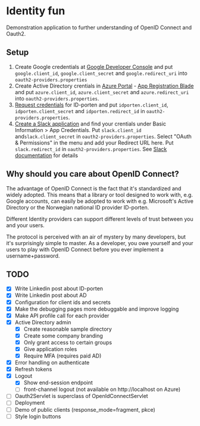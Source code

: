 # Identity fun

Demonstration application to further understanding of OpenID Connect and Oauth2.

## Setup

1. Create Google credentials at [Google Developer Console](https://console.developers.google.com/apis/credentials) and put `google.client_id`, `google.client_secret` and `google.redirect_uri` into `oauth2-providers.properties`
2. Create Active Directory crentials in [Azure Portal](https://docs.microsoft.com/en-us/azure/active-directory/develop/howto-create-service-principal-portal) - [App Registration Blade](https://portal.azure.com/#blade/Microsoft_AAD_RegisteredApps/ApplicationsListBlade) and put `azure.client_id`, `azure.client_secret` and `azure.redirect_uri` into `oauth2-providers.properties`.
3. [Request credentials](https://difi.github.io/idporten-oidc-dokumentasjon/) for ID-porten and put `idporten.client_id`, `idporten.client_secret` and `idporten.redirect_id` in `oauth2-providers.properties`.
4. [Create a Slack application](https://api.slack.com/apps) and find your crentials under Basic Information > App Credentials. Put `slack.client_id` and`slack.client_secret` in `oauth2-providers.properties`. Select "OAuth & Permissions" in the menu and add your Redirect URL here. Put `slack.redirect_id` in `oauth2-providers.properties`. See [Slack documentation](https://api.slack.com/docs/sign-in-with-slack) for details



## Why should you care about OpenID Connect?

The advantage of OpenID Connect is the fact that it's standardized and widely adopted. This means that a library or tool designed to work with, e.g. Google accounts, can easily be adopted to work with e.g. Microsoft's Active Directory  or the Norwegian national ID provider ID-porten.

Different Identity providers can support different levels of trust between you and your users.

The protocol is perceived with an air of mystery by many developers, but it's surprisingly simple to master. As a developer, you owe yourself and your users to play with OpenID Connect before you ever implement a username+password.


## TODO

* [x] Write Linkedin post about ID-porten
* [x] Write Linkedin post about AD
* [x] Configuration for client ids and secrets
* [x] Make the debugging pages more debuggable and improve logging
* [x] Make API profile call for each provider
* [x] Active Directory admin
    * [x] Create reasonable sample directory
    * [x] Create some company branding
    * [x] Only grant access to certain groups
    * [x] Give application roles
    * [x] Require MFA (requires paid AD)
* [x] Error handling on authenticate
* [x] Refresh tokens
* [x] Logout
    * [x] Show end-session endpoint
    * [ ] front-channel logout (not available on http://localhost on Azure)
* [ ] Oauth2Servlet is superclass of OpenIdConnectServlet
* [ ] Deployment
* [ ] Demo of public clients (response_mode=fragment, pkce)
* [ ] Style login buttons
